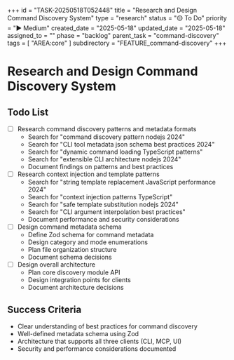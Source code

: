 +++
id = "TASK-20250518T052448"
title = "Research and Design Command Discovery System"
type = "research"
status = "🟡 To Do"
priority = "▶️ Medium"
created_date = "2025-05-18"
updated_date = "2025-05-18"
assigned_to = ""
phase = "backlog"
parent_task = "command-discovery"
tags = [ "AREA:core" ]
subdirectory = "FEATURE_command-discovery"
+++

# Research and Design Command Discovery System

## Todo List
- [ ] Research command discovery patterns and metadata formats
  - Search for "command discovery pattern nodejs 2024"
  - Search for "CLI tool metadata json schema best practices 2024"
  - Search for "dynamic command loading TypeScript patterns"
  - Search for "extensible CLI architecture nodejs 2024"
  - Document findings on patterns and best practices
- [ ] Research context injection and template patterns
  - Search for "string template replacement JavaScript performance 2024"
  - Search for "context injection patterns TypeScript"
  - Search for "safe template substitution nodejs 2024"
  - Search for "CLI argument interpolation best practices"
  - Document performance and security considerations
- [ ] Design command metadata schema
  - Define Zod schema for command metadata
  - Design category and mode enumerations
  - Plan file organization structure
  - Document schema decisions
- [ ] Design overall architecture
  - Plan core discovery module API
  - Design integration points for clients
  - Document architecture decisions

## Success Criteria
- Clear understanding of best practices for command discovery
- Well-defined metadata schema using Zod
- Architecture that supports all three clients (CLI, MCP, UI)
- Security and performance considerations documented
